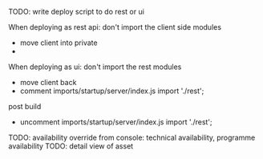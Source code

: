 TODO: write deploy script to do rest or ui

When deploying as rest api: don't import the client side modules
- move client into private
-
When deploying as ui: don't import the rest modules
- move client back
- comment imports/startup/server/index.js import './rest';

post build
- uncomment imports/startup/server/index.js import './rest';


TODO: availability override from console: technical availability, programme availability
TODO: detail view of asset
